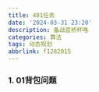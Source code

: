 ```yaml
---
title: 401任务
date: '2024-03-31 23:20'
description: 备战蓝桥杯咯
categories: 算法
tags: 动态规划
abbrlink: f1282015
---
```


### 1. 01背包问题

